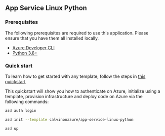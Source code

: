 ## App Service Linux Python

### Prerequisites

The following prerequisites are required to use this application. Please ensure that you have them all installed locally.

- [Azure Developer CLI](https://aka.ms/azd-install)
- [Python 3.8+](https://www.python.org/downloads/)

### Quick start

To learn how to get started with any template, follow the steps in [this quickstart](https://learn.microsoft.com/en-us/azure/developer/azure-developer-cli/get-started?tabs=localinstall&pivots=programming-language-python) 

This quickstart will show you how to authenticate on Azure, initialize using a template, provision infrastructure and deploy code on Azure via the following commands:

```bash
azd auth login

azd init --template calvinonazure/app-service-linux-python

azd up
```